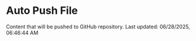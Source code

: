 # Auto Push File

Content that will be pushed to GitHub repository.
Last updated: 06/28/2025, 06:46:44 AM